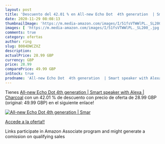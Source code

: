 ```yaml
---
layout: post
title: 'Descuento del 42.01 % en All-new Echo Dot  4th generation  | Smar'
date: 2020-11-29 08:08:13
thumbnailImage: 'https://m.media-amazon.com/images/I/51fsVTWWlPL._SL200_.jpg'
images: [ 'https://m.media-amazon.com/images/I/51fsVTWWlPL._SL200_.jpg' ]
comments: true
category: ofertas
author: ring
slug: B084DWCZXZ
description:
actualPrice: 28.99 GBP
currency: GBP
price: 28.99
comparePrice: 49.99 GBP
inStock: true
prodname: 'All-new Echo Dot  4th generation  | Smart speaker with Alexa | Charcoal'
---
```


Tienes [All-new Echo Dot  4th generation  | Smart speaker with Alexa | Charcoal](https://www.amazon.co.uk/dp/B084DWCZXZ/?tag=tolees0a-21) con un 42.01 % de descuento con precio de oferta de 28.99 GBP (original: 49.99 GBP) en el siguiente enlace!

[![All-new Echo Dot  4th generation  | Smar](https://m.media-amazon.com/images/I/51fsVTWWlPL._SL200_.jpg)](https://www.amazon.co.uk/dp/B084DWCZXZ/?tag=tolees0a-21)

[Accede a la oferta!!](https://www.amazon.co.uk/dp/B084DWCZXZ/?tag=tolees0a-21)

Links participate in Amazon Associate program and might generate a comission on qualifying sales


